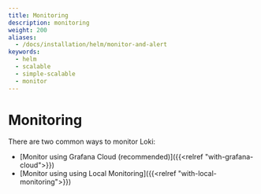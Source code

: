 ```yaml
---
title: Monitoring
description: monitoring
weight: 200
aliases:
  - /docs/installation/helm/monitor-and-alert
keywords:
  - helm 
  - scalable
  - simple-scalable
  - monitor
---
```


# Monitoring

There are two common ways to monitor Loki:

- [Monitor using Grafana Cloud (recommended)]({{<relref "with-grafana-cloud">}})
- [Monitor using using Local Monitoring]({{<relref "with-local-monitoring">}})
